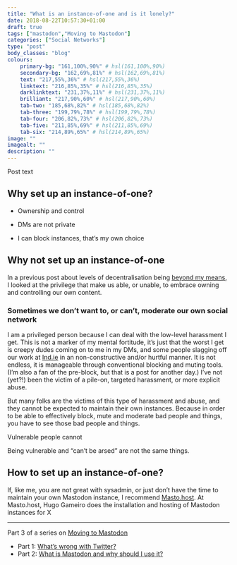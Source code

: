 ```yaml
---
title: "What is an instance-of-one and is it lonely?"
date: 2018-08-22T10:57:30+01:00
draft: true
tags: ["mastodon","Moving to Mastodon"]
categories: ["Social Networks"]
type: "post"
body_classes: "blog"
colours:
    primary-bg: "161,100%,90%" # hsl(161,100%,90%)
    secondary-bg: "162,69%,81%" # hsl(162,69%,81%)
    text: "217,55%,36%" # hsl(217,55%,36%)
    linktext: "216,85%,35%" # hsl(216,85%,35%)
    darklinktext: "231,37%,11%" # hsl(231,37%,11%)
    brilliant: "217,90%,60%" # hsl(217,90%,60%)
    tab-two: "185,68%,82%" # hsl(185,68%,82%)
    tab-three: "199,79%,78%" # hsl(199,79%,78%)
    tab-four: "206,82%,73%" # hsl(206,82%,73%)
    tab-five: "211,85%,69%" # hsl(211,85%,69%)
    tab-six: "214,89%,65%" # hsl(214,89%,65%)
image: ""
imagealt: ""
description: ""
---
```


Post text<!--more-->

## Why set up an instance-of-one?

- Ownership and control

- DMs are not private
- I can block instances, that’s my own choice

## Why not set up an instance-of-one

In a previous post about levels of decentralisation being [beyond my means](/beyond-my-means), I looked at the privilege that make us able, or unable, to embrace owning and controlling our own content.

### Sometimes we don’t want to, or can’t, moderate our own social network

I am a privileged person because I can deal with the low-level harassment I get. This is not a marker of my mental fortitude, it’s just that the worst I get is creepy dudes coming on to me in my DMs, and some people slagging off our work at [Ind.ie](https://ind.ie) in an non-constructive and/or hurtful manner. It is not endless, it is manageable through conventional blocking and muting tools. (I’m also a fan of the pre-block, but that is a post for another day.) I’ve not (yet?!) been the victim of a pile-on, targeted harassment, or more explicit abuse.

But many folks are the victims of this type of harassment and abuse, and they cannot be expected to maintain their own instances. Because in order to be able to effectively block, mute and moderate bad people and things, you have to see those bad people and things. 

Vulnerable people cannot

Being vulnerable and “can’t be arsed” are not the same things.

## How to set up an instance-of-one?

If, like me, you are not great with sysadmin, or just don’t have the time to maintain your own Mastodon instance, I recommend [Masto.host](https://masto.host). At Masto.host, Hugo Gameiro does the installation and hosting of Mastodon instances for X

<hr/>

Part 3 of a series on [Moving to Mastodon](/tags/moving-to-mastodon)

- Part 1: [What’s wrong with Twitter?](/what-is-wrong-with-twitter)
- Part 2: [What is Mastodon and why should I use it?](/what-is-mastodon-and-why-should-i-use-it)